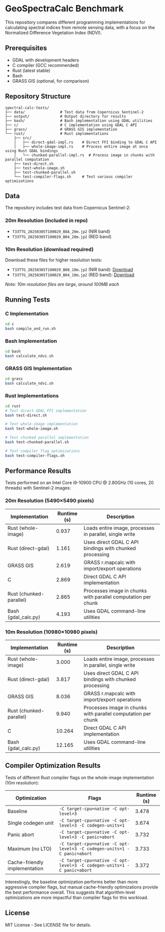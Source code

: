 # GeoSpectraCalc Benchmark

This repository compares different programming implementations for calculating spectral indices from remote sensing data, with a focus on the Normalized Difference Vegetation Index (NDVI).

## Prerequisites

- GDAL with development headers
- C compiler (GCC recommended)
- Rust (latest stable)
- Bash
- GRASS GIS (optional, for comparison)

## Repository Structure

```
spectral-calc-tests/
├── data/                # Test data from Copernicus Sentinel-2
├── output/              # Output directory for results
├── bash/                # Bash implementation using GDAL utilities
├── c/                   # C implementation using GDAL C API
├── grass/               # GRASS GIS implementation
└── rust/                # Rust implementations
    ├── src/
    │   ├── direct-gdal-impl.rs    # Direct FFI binding to GDAL C API
    │   ├── whole-image-impl.rs    # Process entire image at once using Rust GDAL bindings
    │   └── chunked-parallel-impl.rs  # Process image in chunks with parallel computation
    ├── test-direct.sh
    ├── test-whole-image.sh
    ├── test-chunked-parallel.sh
    └── test-compiler-flags.sh     # Test various compiler optimizations
```

## Data

The repository includes test data from Copernicus Sentinel-2:

### 20m Resolution (included in repo)
- `T33TTG_20250305T100029_B8A_20m.jp2` (NIR band)
- `T33TTG_20250305T100029_B04_20m.jp2` (RED band)

### 10m Resolution (download required)
Download these files for higher resolution tests:
- `T33TTG_20250305T100029_B08_10m.jp2` (NIR band): [Download](https://test.lorenzobecchi.com/T33TTG_20250305T100029_B08_10m.jp2)
- `T33TTG_20250305T100029_B04_10m.jp2` (RED band): [Download](https://test.lorenzobecchi.com/T33TTG_20250305T100029_B04_10m.jp2)

*Note: 10m resolution files are large, around 100MB each*

## Running Tests

### C Implementation
```bash
cd c
bash compile_and_run.sh
```

### Bash Implementation
```bash
cd bash
bash calculate_ndvi.sh
```

### GRASS GIS Implementation
```bash
cd grass
bash calculate_ndvi.sh
```

### Rust Implementations
```bash
cd rust
# Test direct GDAL FFI implementation
bash test-direct.sh

# Test whole-image implementation
bash test-whole-image.sh

# Test chunked parallel implementation
bash test-chunked-parallel.sh

# Test compiler flag optimizations
bash test-compiler-flags.sh
```

## Performance Results

Tests performed on an Intel Core i9-10900 CPU @ 2.80GHz (10 cores, 20 threads) with Sentinel-2 images:

### 20m Resolution (5490×5490 pixels)

| Implementation | Runtime (s) | Description |
|----------------|------------|-------------|
| Rust (whole-image) | 0.937 | Loads entire image, processes in parallel, single write |
| Rust (direct-gdal) | 1.161 | Uses direct GDAL C API bindings with chunked processing |
| GRASS GIS | 2.619 | GRASS r.mapcalc with import/export operations |
| C | 2.869 | Direct GDAL C API implementation |
| Rust (chunked-parallel) | 2.865 | Processes image in chunks with parallel computation per chunk |
| Bash (gdal_calc.py) | 4.193 | Uses GDAL command-line utilities |

### 10m Resolution (10980×10980 pixels)

| Implementation | Runtime (s) | Description |
|----------------|------------|-------------|
| Rust (whole-image) | 3.000 | Loads entire image, processes in parallel, single write |
| Rust (direct-gdal) | 3.817 | Uses direct GDAL C API bindings with chunked processing |
| GRASS GIS | 8.036 | GRASS r.mapcalc with import/export operations |
| Rust (chunked-parallel) | 9.940 | Processes image in chunks with parallel computation per chunk |
| C | 10.264 | Direct GDAL C API implementation |
| Bash (gdal_calc.py) | 12.165 | Uses GDAL command-line utilities |

## Compiler Optimization Results

Tests of different Rust compiler flags on the whole-image implementation (10m resolution):

| Optimization | Flags | Runtime (s) |
|--------------|-------|-------------|
| Baseline | `-C target-cpu=native -C opt-level=3` | 3.478 |
| Single codegen unit | `-C target-cpu=native -C opt-level=3 -C codegen-units=1` | 3.674 |
| Panic abort | `-C target-cpu=native -C opt-level=3 -C panic=abort` | 3.732 |
| Maximum (no LTO) | `-C target-cpu=native -C opt-level=3 -C codegen-units=1 -C panic=abort` | 3.733 |
| Cache-friendly implementation | `-C target-cpu=native -C opt-level=3 -C codegen-units=1 -C panic=abort` | 3.372 |

Interestingly, the baseline optimization performs better than more aggressive compiler flags, but manual cache-friendly optimizations provide the best performance overall. This suggests that algorithm-level optimizations are more impactful than compiler flags for this workload.

## License

MIT License - See LICENSE file for details.